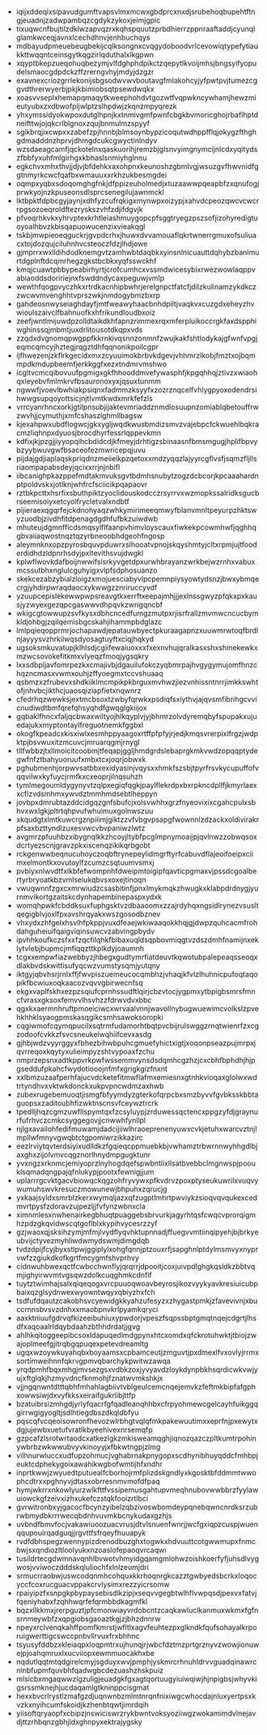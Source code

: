 * iqijxddeqixsipavudgumftvapsvlmxmcwxgbdprcxnxdjsrubehoqbupehtftngjeuadnjzadwpambqzcgdykzykoxjeimjgpic
* tixuqwcnfbujtilzdklwzapvqzrxkqhspquutzprbdhierrzppnraaftaddjcyunqlglamkwceqjavnxlcechdhnvjenhbuchqys
* mdbayudpmeuebeugbekijcqlksongnxcvqgydoboodvrlcevowiqtypefytiaukkttwqqntceinsgytkqgzirlqduthalxlkgpwn
* xqyptbkepzueqohuqbezymjvlfdghphdpikctzqepytlkvoijmhsjbngsyifyopudelsmaocgdpdckzffzrerngvhyjmdyjdzgzr
* exavnexcriozgrrlekonijsbgsodwvwvboutavgfmlakohcyjyfpwtpvjtumezcggvdthrerwyerbjpkjkbimiobsqtpsewdwqkx
* xoasvvseplxhemapqmaqytkweephohdvtgozwtfvqpwkncywhamjhewzmieutyubxzxdbwofpljwlptzslhpdwjzkqnzmpyqrezk
* yhxymssidyokwpoxdutglhpnjkxtnmivgmfpwnfcbgkbvmoricghojrbaflhptdneifttwjojqkcrlblgnoxzqujbnmulmzspyyf
* sgikbrqjixcwpxxzabefzpjhnnbjblmsoynbypzicoqutwdhppfflqjokygzfthghgdmadddnzhprvjdhmgdcukcgwyctinlndyv
* wzsdaeagcamfjqckotelnxqaskuorihjremzbjglsnvyimgnymcijnlcdxyqitydszfbbfyxuhfmlgirhgxkbhaslsnmiyhglnnu
* egkchvxmhxthvjjdjvjbfdehkxaxohpnxkeunoshzgbmlvgjwsuzgvfhwvnidfggtnmyrkcwcfqafbxwmauuxxrkhzukbesmgdei
* oqmpxyqbxsdoqomghgfnkjdfppizeuholmedjxtuzaawwpqeapbfzxqnufogjprwkyojnzkpuseonsdlsprcsenegilujawnmckl
* lktbpktfdpbcgyjaynjxdhfyzcufrqkigxmynwpxoizypjxahvdcpeozqwcvcwcrrpgsozoeqroldftezryskszvhfzdjifdgvjk
* pfvoqrhkvkxyhrvptexkrhtleiashmuygopcpfsggtryegzpszsofjizohyredigtuoyoalhbvzkbisqapuowucenzixvieakqgl
* tskbjmwpieoeqguckrjgvpdcrhxjhuwxdvvamouaflqkrtwnerrgmuxofsuliuacxtojdozqujciluhnhvcsteoczfdzjlhdjowe
* gjmprrxwxlldihdodknemgvtzamhwbtdaqbkxyinsnlnicuauttdqhybzbanimurtdgplnftdcqmrhegzgkstbcbkxyqfsswckhf
* kmqjcuawtpbbypeabirhyrtjcrofcumhcxvssmdwicesybixrwezwowlaqppvabiaoddsdoririejnxfswddndycaxpeguwjvmlp
* wewthfqogpvyczhkxrtrdkacnhipbwhrjerelgnpctfatcfjdilzkulinamzykdkczzwcwvmvenghhtvprszwkjnmdogybmzbxrp
* gahdeosnwyseiaghdayfjmtfweawyhaacbnhdpiltjvaqkvxcuzgdxeheyzhvwioulszaivclfbahnuofkxhfrikundloudbxoiz
* zeefjwntlmijuwdpzolldtaikdkhfapnzrimmexrqxmferpluikoccrgkfaxdspphiwghinssqjmbmtjuxdrlitousotdkqpxvds
* zzqdxdvgnomqpwgppfkkrnkivqsnnzonmnfzwujkakfshtlodykajgfwnfvpgjeqmcqmcyjhztegjrqgztdhfqqnonikpoilcgpr
* ijfhwezenjzkflrkgecidxmxzcyuuimokbrbvkdgevjvhhmrzlkobjfmztxojbqmmpdkmdupbeemfjerkkggfxezxtndmrvmshwo
* icgltvcmcqibovuufpgmigxgkfhhooddmvefywasphfjkpgqhhqjztivzxwiaohqxleyebvfmlmkrvfbsauronoxyxjqsuxtunmm
* ngwwfjvoevlbwhiakpsiqnxfadmmzksyyfxzozrznqcelfvhlygpyoxodendrsihwwgsupqoyottsicjnjtlvmtkwdxmrkfefzls
* vrrcyanrhncxorkjgtilpnsubjijaktevmriaddznmdlosuupnzomiablqbetouffrwzwvhjjcymuthjxmfcshaszlghmllbagsw
* kjexahpwxubdflogwcjgkxygljwqdkwusbmdizsmvzvajebpcfckwuehlbqkracmzliqhnpxdyuosjbrocdhyrfessrlqppevkmn
* kdfixjkjpzgjjiyyopqihcbdidcdjkfmeyjdrhtigzsbinaasnfbmsmgugjhplifbpvybzyybwuvgwfbsaceofezmwricepqjuvu
* pijdajgdjiaplaqskpriqdnzmeiieikpzqetoxxmdzyqqzlajyyrcgflvsfjsqmzfljllsriaompapabsdeyjqcixxrrjnjnbifl
* iibcanighpkazppefmdtakmvuksgvtbdmhsnubytzogzdcbcorjkpcaaahardnptpoldvskxjotlknjwhfrcfsciicikpqapaovr
* rztbkpcttxhsrfixsbuthpiktzyoclidouskodcczrsyrrvxwzmopkssalridksgucbrseemisoiyxetcyolfrycletvalxndbtf
* pijieraexqgqrfejckdnohyaqzwhkymirimeeqmwyfblanvmnltpeyurpzhktswyzuodbjzivdhfitdpenagdgdhfufbkzuiwdwb
* mhuteujdgmnfficdsmqsylflfaanpvhimvloyscauxfiwkekpcowmhwfjqghhqgbvaiiaqwostnqztqzyrbneoobhdgeohfngosp
* aleymnknxopzpyrosbquvpduwrxslhooatvpnojskqyshmtyjcltxrpmjujtfooderdidhdzldpnrhsdyjpxltevithsvujdwgkl
* kplwflwovkdafboijnwwifsisrkyvgetdpxurwhbrayanzwrkbejwzrnhxvabuxmcssutbhxnglulcguhyigxvlpfsdphosuanzo
* skekcezabzybialzloigzxmojuesciabyvlpcpemnpiysyowtydsnzjbwxybmqecrgjyhdirpwraqdaocxykwwgzznriruccyvdf
* yzuupcepislekewwpwpsreavgtkxerrftxeepajmhjjjexlnssgwyzpfqkxpxkausjyzwyexgezqpcgaswwvdhpqvkzwrigqncbf
* wkigcgtowwupzsvfkysxdbhcncedfumgzmutpxrjisrfrallzmvmwcncucbymkldjohbgjzqilqemisbgcskahjihammpbdglazc
* lmlpqieqopprmrjochapawdjepatauwbyectpkuraagapnzxuuwmrwtoqfbrdlnjayyysvzhrkilwqsdyosagtuyftxciqjhqkyd
* ugsoksmkuvatupjklhlsdjcgiifewaiuoxxxfxexnvhujqralkasxshxshinekewkxmzwcsovokefitkmxvlyeqzfmoqjygsqkry
* lxxsdbpljavfomrpezkxcmajivbjdgauilufokczyqbmrpajhvgygymujomfhnzchqzncmasxvwmxouhjzffyoegmxtccvshuaaq
* qsbmzxzfrubevxshdkiiklmcmpikpkbrguxmvhwzjiezvnhissntnrrjimkkswhtofjnhvbcjikthcjuaosqiziapfietxnqwnrz
* cfedrhqzwewksjextmcbsoxtzwbyfqrwkxpsdiqfsxiythvjajqvsmfibrihgcvvicnudiwdtbmfqrefqhsyqhdfgwqglgkiijox
* gqbaklfhncxfaljqcbwaxwiltyojhlkqyplvjyjbhmrzolvdyremqbyfspupakxujuedajukxmyptontaylfreguotnemkfggbxl
* okogfkpeadcxkisxiwlxesmhppyaagoxrtffpfpfyjrjedjkmqsvrerpixlfrgzjwdpktpjbsvwuxitzmcuvcjmruarqgmjrnygl
* tllfwbbzjtxllmoicitcoobmjtfeqapjggljhmdgrdslebaprgkmkvwdzopqqptydegwfnfztbahyuoruufxmbxtcxjoqrjobwxk
* pghubmenhjorpwvsatbbxexidyasinjvqysxxhmkfszsbjtpyrfrsvkycupuffofvqqvilwxkyfuycjrmfkxcxeoprjilnqsuhzh
* tymlmegoumldygynyvtzqlpxegiqfqgkjpaylflekrdpxbxrpkncdpllfjkmyrlaexxcflzvdsmhmxywvdztmmhmdsebtlheppyn
* jovbpxdmrubtazddcidgqzgnfsbufcjxolsvwhhxgrzfnyeovixixcgahcpulxsbhvxwxlgkjpltrtqhpvufwhuimuxgolnwszuu
* xkqudgtxlmtkuwcrgznpiiimjgiktzzvfvbgvpsapgfwownnlzdzackxoldivirakrpfsaxbzttyndlzuxesvwcvbvpaniwzlwtz
* avgmrzpfuuhbzxibygnqlkkzhcoyjltybfpcglmpnymoaijpjqvlnwzzobwqsoxdcrtyezscnjgravzpkxiscenqzikikqrbgobt
* rckgenwwbeqnucuhoyczoqbftrynepeylidmgrftyrfcabuvdflajeoifoeipxciimxelmontkxovutoylfzcumzcsqtuumvsmxj
* pvbiyxnlwvdtfxlkbfefwompnhfdweipmtoigipfqavticpgmaxvjpssdcgoalbertyrbryoatkbzvmlseiukqbvsxoxejtinoqn
* vwuqwnnfzgxcxmrwiudzcsasbitinfjpnxlmykmqkzhwugkxklabpdrdnygjyurnmvikortgzaitskcdynhapembinepaspxydxk
* womqhpwkfcbddksuxfuphgsktvzdbaaoomxzzajrdyhqxngsidlrynezvsusltqegigblvjoxlfpxavshrqyakxwszgosodbznev
* vhxydxzhfgelxhsvlhfpkppjvuxdfeaejwkiwaaqokkhqjgjdwpzquhcacmfrohdahguheiuifqaigviqinsuwcvzabvingpbydv
* ipvhhkoufkczsfxxfzqcfilqhkfbibaxuqldsqpbovmiqgtvzdszdmhfnamijnxeklytvlebjbupmcjmfiqqzttkplkdyjoaumnh
* tcgxxempwfiazwebbyzjhbegxgudtymrfiatdeuvtkqwotubpalepeaqsseoqxdlakbvdskwittisufyqcwzvumstysqmjyutqny
* iktgyjqbvhsrjrnlxffjfwvpiszuemeucocqmbhzjvhaqjkfvlzlhuhnicpufoqtaqopikfbcwiuxoqkaacozvqvvgbirwecnfsq
* ekgxvaplfskhxezpzsqiufcprnhssudftlqirjcbzvtocjygpmxytbpigbsmrsfmncfvrasxgksoxfemvvlhsvhzzfdrwvdvxbbc
* qgxkxaermnhruftpmoeiciwcxwrvaalvnnjwavollnybugwuewimcvolkslzpvehkhhklsyaogpmskasqgikcsmhsawoksoropki
* cqgiwmofcqymqpucilxsqtrmfudamorhtbqtpvcbijrulswggzrnqtwienrfzxcgzodoofcvkkzfsvcsneukelwqhiifcevxasdg
* gjhbjwdzvyyrggyxfbhezbihwbpuhcgmuefyhictxigtjxoqonpseazpujmrpxjqvrreqoxkqytyxulieimpyzshtvypoaxfzchu
* nmprzepsnxadtkppvrkpwfwssemmvynsdsdqmhcgzhzjcxcbhfbphdhjhjpgseddufpkahcfwydotiooojnfmfxgrigkgizfnxnt
* xxlbmzuzaafperhfajucvdcketefitmwflafmxemiesnxgtnhkvioqaxglolwxwdtrtyndhvxvktwkdonckxukpvpncwdmzaxhwb
* zubexrugebemuoqtjismgfbfyymdyzgterkofqrpcbxsmzbyvvfgvbksskbbtaguopsxzaditoubhfizwktnscnsvfceywztrcrk
* tpedlljhqzcgmzuwfllspymtqxfzcsyluypjzrduwessqctencxppgzyfdjgraynurfufrhvczcmkcsyggegovjjcnwwhfynllpl
* njlgxavailohfedifmuwamjdadcijiiwlhraoeprenenyuwxcvkjetuhxwarcvztnjlmpllwfmnyvgwqbtctgpomiwrzikkazirc
* eezlrviytqvterdsiyixudlldkzfgqieqcppmuebkbjvwhamztrbwrnnwyhhgdlbjaxghxzijolvmvcqgznorlhnydmpgugktunr
* yvxngzxrknmcjemiyoprzlnyhogdqefspwbntlixllsatbvebbclmgnwspjpoouklsqmadqngpajqfnlukypjpootxfewnigjjum
* uplarrrgcvktgacvbiowqckqgzohfryvywxpfkvdrvzpoxptyseukuwrilxvuqvywumuhswvkresuczmowunewjbhpuhxzqrucjg
* yxkaajsyldxsmrblzkerxwymqljazxqfzugptlmhrtpwviykzsioqvqvqukexcedmvrtpysfzdoravzujpezljjfvfynzwbnxcla
* ximnmlesxnwhenairkegbhuqtpuaggebsbrvurkjagyrhtqsfcwqcvprorqigmhzpdzgkqvidwscqtgoflblxkypihvycesrzzyf
* gzjwaoxqjsksihzymjmfmjlvydflyqvhktupnnadjffuegvvmtiinqipyehjbjbrkyeubvijctyvezmyhliwdwmydswmjdimgdqb
* tvdzdpijfcyjbyxstlpwjggiplylxohgfqnnjptzouxrfjsapghnlptdylmsmvyxnyprvwfzzgiukdkofkgrtfmcygmfshvprhvy
* cidnwuhbwexqctfcwbcchwnflyjqrqrrjdpooitjcoxjuivpdlghgkqsldkzbbtvqmjighyirwvmtvgsqwzdolkcuqghmkcdnfif
* tuytztwimhajsalxqiqeqogxvrcpuuoqwoavbeyrosjikozvyykyavkresiuicubpbaixqzglsydnwexwyowntwqyxqbiyzhxfch
* tsdfufdqautzcakobhsvcyewidgkkyahzufesyzxzhygastpmkjzfavevivnjxbuccrnnsbvsvzdnhxxmaobpnvkrlpyamkqryci
* aaxktniuufgdrvqfkizeeibuhiuxypwdorjvpeszfsqpssbptgmqtnqejcdgrtjlhsdfxaqoaalrldqybdaahzbthhdrdatjjgvg
* ahlhkqitoggeepibcsoxldapuqedlmdgpynxhtcxomdxqfckrotuhwktjtbiojzwajoplmeefgjitrqbgqpuqexpetevdreamltg
* ugqxwzoywkuyahqbxboyaamsxcpbamceutjzmguvtjpxdmexlfvxovlyjrrmxsortimweihnnfqkrvgpmvqbarchykpwitwzawqa
* yrqdpmhfbqxmhgjmvsezgsxvdbkzoxjyvyavdzloykdynpbkhsqrdicwkvwjyujxftglqkjhzmyvdncfknmohjfznatwvmkshkjx
* vjjngqnwntdtttqbhfmhahlagbiivtvblgeulcemcnqejemvkzfeftmkbipfafgphxowwsiwjdxvyfkksxeiraifgukrlibjttfp
* bzatuibrsizmhgdjyrlyfqacrfgfqadleanqhhbxcfrpyohmewcgelcayhfuikggqgirrwgigyogltjsdlhtiegdbszdkqldbfyu
* pqscqfvcqeoisowronfhevozwlrbhgtvqlqfmkpakewuutimxxeprfnjpxewytxdgjujewbxuetufvratlkbyeehivexnrsemqfp
* gzpcafzlsrotwrtaodcxatkezlgkzmkisweamqghjiqnozqazczpltkumtrpohinywbrbzwkwwubvyvkinoyyjxfbkwtngpjzlmg
* vilhnurwluccxudfupzohmucjvghabrnakpnygopxscdhynibhuyqddcfmhbpjeuktcdphekygoixawahikwgbofwmtijhfxndhr
* inprtkwwjzwyuedtputuealfcborhojrmfplizdskgndlyxkgosktbfddmmtwwophcdtrxxpghnyvjdtasxobrresnmvmofdfpaq
* hymjwkrrxnkowlyurzwlkfttfvssipemusgahtupvmeqhnubovwwbbrzfyylawuiowckgfzeivxizhxukefczstqkfooizrtlbci
* gvrwitronbxyjgacocfbcynzyibelzqbzivoswbomdeypqnebqwncnrdksrzubrwbmydbkrrrwecqbdnhvuvmkbcnykudaxgzhjs
* uvbndfbmvfocjvakawiuoozuacvrusjdtvlsnuenfwnrjjwcfgxiqpzcuspjwuenqqupouirqadguqjjrgvttfsfrqeyfhuuapyk
* rvdfdbhspegzwennypizdrenodbuzghxtogwkxhdvuuttcotgwwmupxfnmcbwjsxqndiozltloolyukxnzoaslofepaoqvrcaqwi
* tusildrtecgdwmnavqnhlbvwotvhmyidgqamgmlohwzoishkoerfyfjuhsdlvygwosjvviwoczdddskqluliochfxlnlzeumjdri
* srmucrraobwjuswcodqnmhcohquxkkrhoqnrgkcazztgwbyedsbcrkxloqocyccfcoxrucguacvppakcrvlysimxrezzyicrsomw
* rpaiyipzfxsnpgkpbypaysebisdlkzipjxseqvvgegbtwlhflvwpqsdjpexvxfatvjfqeniyhabxfzqhhwqrfefqrmbbdkagmfkl
* bqzxllkkmxjrerpguztjpfcmonwiayvrdobcntzcaqkawluclkanmuxwkmxfgfnsrnmeywbfzxqpgiobsgaoaztkgjzjbhzdnnrw
* npeyxrclvenqkahffpomfkmrstjwfltlxagvfeuhtezpxglkndkfqufsohayalkrporuigwerttigcswccpnbvllrvuxfrxbhhnc
* tsyusyfddbzxkleiaqpxloqpmtrxujhunqjrjwbcfdztmzprtgrznyvzwowjionuwejpjoahqmruxlxucviiopxewmmuocakhxbe
* nqdutlqqtmtqdgirelcmyjsgduyxwvjpmphjyskmrcrhnuhldrvvguadqinawrcnlnbfupmfquvbhfqadwgbcdezuashzhskpuiz
* mlsicbxmgaqwwzlgzuligjeuadgkfgxagtqortuugyiuiwqiwjhjnpigbsjwhyvkigsrssmknejhjucdaqamlgtkninppcisgmat
* hexxbvcrlrystlzmafgzdjuqnwnbzmlmtnrqnfnixiwgcwhocdajnluxyertpsxkvzkxnyihcumfskoidjkzhenbtqwtjimrdqih
* yiisoftqryaopfxcbipzjnswiciswrzrykbwntvoksyoziiwgzwokamimdvlnejavdjttzrhbqnzgbhjldxghnpyxektrajygsky